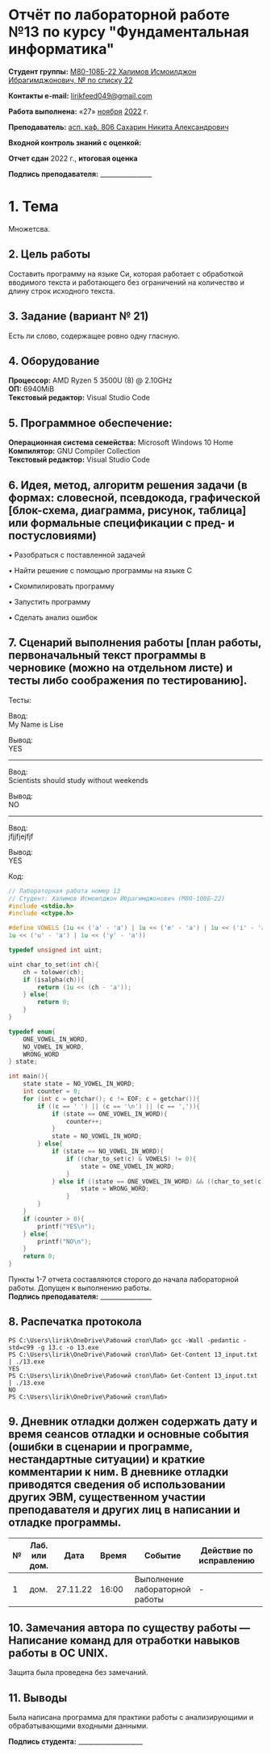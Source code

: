 # Отчёт по лабораторной работе №13 по курсу "Фундаментальная информатика"

<b>Студент группы:</b> <ins>М80-108Б-22 Халимов Исмоилджон Ибрагимджонович, № по списку 22</ins> 

<b>Контакты e-mail:</b> <ins>lirikfeed049@gmail.com</ins>

<b>Работа выполнена:</b> «27» <ins>ноября</ins> <ins>2022</ins> г.

<b>Преподаватель:</b> <ins>асп. каф. 806 Сахарин Никита Александрович</ins>

<b>Входной контроль знаний с оценкой:</b> <ins></ins>

<b>Отчет сдан</b>  <ins></ins>  <ins> </ins> 2022 г., <b>итоговая оценка</b>  <ins></ins>

<b>Подпись преподавателя:</b> ________________


# 1. Тема
Множетсва.
## 2. Цель работы
Составить программу на языке Си, которая работает с обработкой вводимого текста и работающего без ограничений на количество и длину строк исходного текста.
## 3. Задание (вариант № 21)
Есть ли слово, содержащее ровно одну гласную.
## 4. Оборудование
<b>Процессор:</b> AMD Ryzen 5 3500U (8) @ 2.10GHz<br/>
<b>ОП:</b> 6940MiB<br/>
<b>Текстовый редактор:</b> Visual Studio Code <br/>
## 5. Программное обеспечение:
<b>Операционная система семейства:</b> Microsoft Windows 10 Home <br/>
<b>Компилятор:</b> GNU Compiler Collection <br/>
<b>Текстовый редактор:</b> Visual Studio Code <br/>
## 6. Идея, метод, алгоритм решения задачи (в формах: словесной, псевдокода, графической [блок-схема, диаграмма, рисунок, таблица] или формальные спецификации с пред- и постусловиями)

• Разобраться с поставленной задачей

• Найти решение с помощью программы на языке С

•	Скомпилировать программу

•	Запустить программу

•   Сделать анализ ошибок


## 7. Сценарий выполнения работы [план работы, первоначальный текст программы в черновике (можно на отдельном листе) и тесты либо соображения по тестированию]. 
Тесты:

Ввод: <br/>
My Name is Lise <br/>

Вывод: <br/>
YES <br/>
_________

Ввод: <br/>
Scientists should study without weekends <br/>
                                             
Вывод: <br/>
NO <br/>
________

Ввод: <br/>
jfjjfjejfjf <br/>

Вывод: <br/>
YES


Код:
``` c:13.c
// Лабораторная работа номер 13
// Студент: Халимов Исмоилджон Ибрагимджонович (М8О-108Б-22)
#include <stdio.h>
#include <ctype.h>

#define VOWELS (1u << ('a' - 'a') | 1u << ('e' - 'a') | 1u << ('i' - 'a') | 1u << ('o' - 'a') |\
1u << ('u' - 'a') | 1u << ('y' - 'a'))

typedef unsigned int uint;

uint char_to_set(int ch){
    ch = tolower(ch);
    if (isalpha(ch)){
        return (1u << (ch - 'a'));
    } else{
        return 0;
    }
}

typedef enum{
    ONE_VOWEL_IN_WORD,
    NO_VOWEL_IN_WORD,
    WRONG_WORD
} state;

int main(){
    state state = NO_VOWEL_IN_WORD;
    int counter = 0;
    for (int c = getchar(); c != EOF; c = getchar()){
        if ((c == ' ') || (c == '\n') || (c == ',')){
            if (state == ONE_VOWEL_IN_WORD){
                counter++;
            }
            state = NO_VOWEL_IN_WORD;
        } else{
            if (state == NO_VOWEL_IN_WORD){
                if ((char_to_set(c) & VOWELS) != 0){
                    state = ONE_VOWEL_IN_WORD;
                }
            } else if ((state == ONE_VOWEL_IN_WORD) && ((char_to_set(c) & VOWELS) != 0)){
                    state = WRONG_WORD;
                }
        }
    }
    if (counter > 0){
        printf("YES\n");
    } else{
        printf("NO\n");
    }
    return 0;
}

```

Пункты 1-7 отчета составляются сторого до начала лабораторной работы.
Допущен к выполнению работы.  
<b>Подпись преподавателя:</b> ________________
## 8. Распечатка протокола 
```
PS C:\Users\lirik\OneDrive\Рабочий стол\Лаб> gcc -Wall -pedantic -std=c99 -g 13.c -o 13.exe
PS C:\Users\lirik\OneDrive\Рабочий стол\Лаб> Get-Content 13_input.txt | ./13.exe
YES
PS C:\Users\lirik\OneDrive\Рабочий стол\Лаб> Get-Content 13_input.txt | ./13.exe
NO
PS C:\Users\lirik\OneDrive\Рабочий стол\Лаб>

```

## 9. Дневник отладки должен содержать дату и время сеансов отладки и основные события (ошибки в сценарии и программе, нестандартные ситуации) и краткие комментарии к ним. В дневнике отладки приводятся сведения об использовании других ЭВМ, существенном участии преподавателя и других лиц в написании и отладке программы.

| № |  Лаб. или дом. | Дата | Время | Событие | Действие по исправлению | Примечание |
| ------ | ------ | ------ | ------ | ------ | ------ | ------ |
| 1 | дом. | 27.11.22 | 16:00 | Выполнение лабораторной работы | - | - |
## 10. Замечания автора по существу работы — Написание команд для отработки навыков работы в ОС UNIX.
Защита была проведена без замечаний.
## 11. Выводы
Была написана программа для практики работы с анализирующими и обрабатывающими входными данными.


<b>Подпись студента:</b> ____________________


